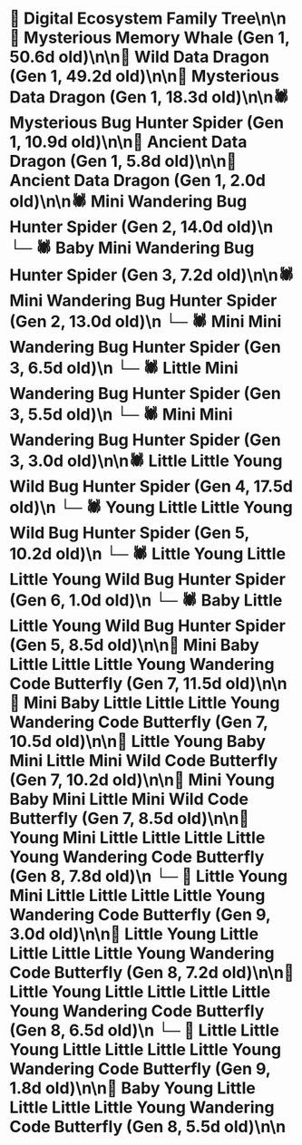 # 🌳 Digital Ecosystem Family Tree\n\n🐋 Mysterious Memory Whale (Gen 1, 50.6d old)\n\n🐉 Wild Data Dragon (Gen 1, 49.2d old)\n\n🐉 Mysterious Data Dragon (Gen 1, 18.3d old)\n\n🕷️ Mysterious Bug Hunter Spider (Gen 1, 10.9d old)\n\n🐉 Ancient Data Dragon (Gen 1, 5.8d old)\n\n🐉 Ancient Data Dragon (Gen 1, 2.0d old)\n\n🕷️ Mini Wandering Bug Hunter Spider (Gen 2, 14.0d old)\n  └─ 🕷️ Baby Mini Wandering Bug Hunter Spider (Gen 3, 7.2d old)\n\n🕷️ Mini Wandering Bug Hunter Spider (Gen 2, 13.0d old)\n  └─ 🕷️ Mini Mini Wandering Bug Hunter Spider (Gen 3, 6.5d old)\n  └─ 🕷️ Little Mini Wandering Bug Hunter Spider (Gen 3, 5.5d old)\n  └─ 🕷️ Mini Mini Wandering Bug Hunter Spider (Gen 3, 3.0d old)\n\n🕷️ Little Little Young Wild Bug Hunter Spider (Gen 4, 17.5d old)\n  └─ 🕷️ Young Little Little Young Wild Bug Hunter Spider (Gen 5, 10.2d old)\n    └─ 🕷️ Little Young Little Little Young Wild Bug Hunter Spider (Gen 6, 1.0d old)\n  └─ 🕷️ Baby Little Little Young Wild Bug Hunter Spider (Gen 5, 8.5d old)\n\n🦋 Mini Baby Little Little Little Young Wandering Code Butterfly (Gen 7, 11.5d old)\n\n🦋 Mini Baby Little Little Little Young Wandering Code Butterfly (Gen 7, 10.5d old)\n\n🦋 Little Young Baby Mini Little Mini Wild Code Butterfly (Gen 7, 10.2d old)\n\n🦋 Mini Young Baby Mini Little Mini Wild Code Butterfly (Gen 7, 8.5d old)\n\n🦋 Young Mini Little Little Little Little Young Wandering Code Butterfly (Gen 8, 7.8d old)\n  └─ 🦋 Little Young Mini Little Little Little Little Young Wandering Code Butterfly (Gen 9, 3.0d old)\n\n🦋 Little Young Little Little Little Little Young Wandering Code Butterfly (Gen 8, 7.2d old)\n\n🦋 Little Young Little Little Little Little Young Wandering Code Butterfly (Gen 8, 6.5d old)\n  └─ 🦋 Little Little Young Little Little Little Little Young Wandering Code Butterfly (Gen 9, 1.8d old)\n\n🦋 Baby Young Little Little Little Little Young Wandering Code Butterfly (Gen 8, 5.5d old)\n\n
